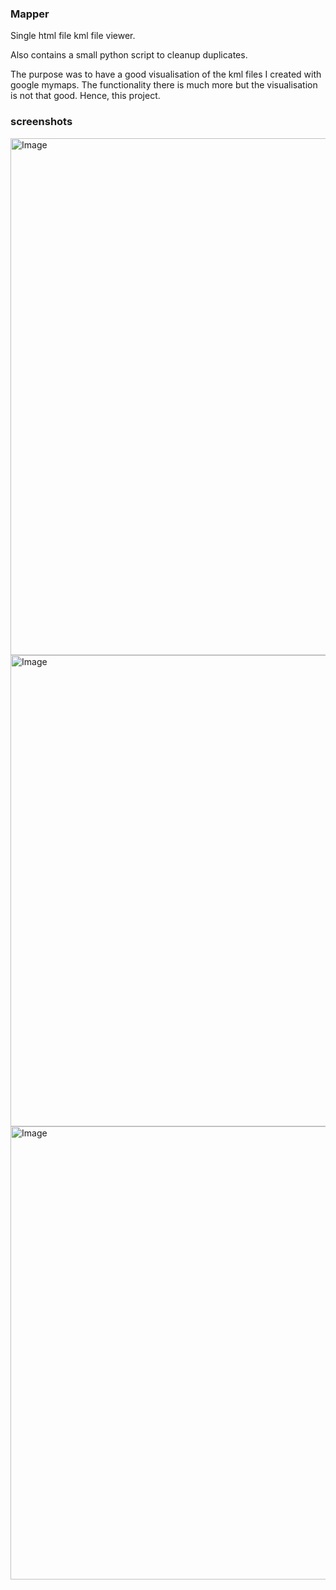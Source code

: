 ### Mapper

Single html file kml file viewer.

Also contains a small python script to cleanup duplicates.

The purpose was to have a good visualisation of the kml files I created with google mymaps.
The functionality there is much more but the visualisation is not that good. Hence, this project.


### screenshots

<img width="827" alt="Image" src="https://github.com/user-attachments/assets/414a3018-bc24-4763-aa4c-a149e79ad850" />


<img width="754" alt="Image" src="https://github.com/user-attachments/assets/afc3af41-e480-4811-b9e0-aeb93a07c936" />


<img width="725" alt="Image" src="https://github.com/user-attachments/assets/f580876e-9d3c-4612-84ea-b166f156e55c" />
